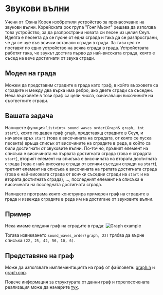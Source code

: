 Звукови вълни
=============

Учени от Южна Корея изобретили устройство за пренасочване на звукови вълни.
Корейската рок група "Гонг Мьонг" решава да използва това устройство, за да
разпространи новата си песен из целия Сеул. Идеята е песента да се пусне от
една сграда и така да се разпространи, че да се чуе във всички останали сгради
в града. За тази цел те поставят по едно устройство на всяка сграда в града.
Устройствата работят така, че звукът достига първо до най-високата сграда,
която е съсед на вече достигнати от звука сгради.

Модел на града
--------------
Можем да представим сградите в града като граф, в който върховете са сградите
и между два върха има ребро, ако двете сгради са съседни.
Нека върховете в този граф са цели числа, означаващи височините на съответните
сгради.

Вашата задача
-------------
Напишете функция `list<int> sound_waves_order(Graph& graph, int start)`,
която по даден граф `graph`, представящ сградите в Сеул, и начален връх
`start` (това е височината на сградата, от която се пуска песента) връща
списък от височините на сградите в реда, в който са били достигнати от
звуковите вълни. По-точно, пръвият елемент на списъка е височината на първата
достигната сграда (това е сградата `start`), вторият елемент на списъка е
височината на втората достигната сграда (това е най-високата сграда от всички
съседни сгради на `start`), третият елемент на списъка е височината на третата
достигната сграда (това е най-високата сграда от всички съседни сгради на
`start` и на втората достигната сграда), ..., последният елемент на списъка
е височината на последната достигната сграда.

Напишете програма която конструира примерен граф на сградите в града и извежда
сградите в реда им на достигане от звуковите вълни.

Пример
------
Нека имаме следния граф на сградите в града:
![Graph example](https://cdn.rawgit.com/dimitaruzunov/data-structures-fmi-2016/7fd63cec/homework/4/graph-example.svg 'Graph example')

Тогава извикването `sound_waves_order(graph, 22)` трябва да върне списъка
`(22, 25, 42, 56, 10, 6)`.

Представяне на граф
-------------------
Може да използвате имплементацията на граф от файловете:
[graph.h](graph.h) и [graph.cpp](graph.cpp).

Повече информация за структурата от данни граф и
горепосочената реализация може да намерите
[тук](../../practicum/graph/README.md).
